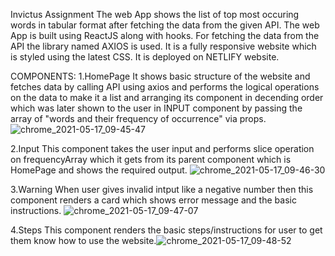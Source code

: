 Invictus Assignment
The web App shows the list of top most occuring words in tabular format after fetching the data from the given API.
The web App is built using ReactJS along with hooks. For fetching the data from the API the library named AXIOS is used. It is a fully responsive website which is styled using the latest CSS. It is deployed on NETLIFY website.

COMPONENTS:
1.HomePage
It shows basic structure of the website and fetches data by calling API using axios and performs the logical operations on the data to make it a list and arranging its component in decending order which was later shown to the user in INPUT component by passing the array of "words and their frequency of occurrence" via props.
![chrome_2021-05-17_09-45-47](https://user-images.githubusercontent.com/75972049/118432034-407b5780-b6f5-11eb-9bc2-6e43041640c6.png)

2.Input
This component takes the user input and performs slice operation on frequencyArray which it gets from its parent component which is HomePage and shows the required output.
![chrome_2021-05-17_09-46-30](https://user-images.githubusercontent.com/75972049/118432044-47a26580-b6f5-11eb-8444-2a58edd91a67.png)

3.Warning
When user gives invalid intput like a negative number then this component renders a card which shows error message and the basic instructions.
![chrome_2021-05-17_09-47-07](https://user-images.githubusercontent.com/75972049/118432052-4cffb000-b6f5-11eb-9282-c374e6f004c9.png)

4.Steps
This component renders the basic steps/instructions for user to get them know how to use the website.![chrome_2021-05-17_09-48-52](https://user-images.githubusercontent.com/75972049/118431972-1aee4e00-b6f5-11eb-8e0e-30e3ab684e48.png)
 
